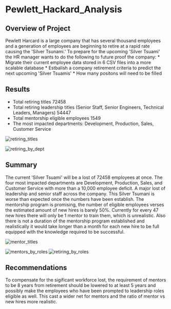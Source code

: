 # Pewlett_Hackard_Analysis

## Overview of Project
Pewlett Harcard is a large company that has several thousand employees and a generation of employees are beginning to retire at a rapid rate causing the 'Silver Tsunami.' To prepare for the upcoming 'Silver Tsuami' the HR manager wants to do the following to future proof the company:
	* Migrate their current employee data stored in 6 CSV files into a more scalable database
	* Estbalish a company retirement criteria to predict the next upcoming 'Silver Tsuamis'
	* How many positons will need to be filled

## Results
* Total retiring titles 72458
* Total retiring leadership titles (Senior Staff, Senior Engineers, Technical Leaders, Managers) 54447
* Total mentorship eligible employees 1549
* The most impacted departments: Development, Production, Sales, Customer Service

 ![retiring_titles](https://user-images.githubusercontent.com/106792451/187318828-e66c3c63-6d1c-4db8-b967-fe16f93fcc5c.PNG)
 
![retiring_by_dept](https://user-images.githubusercontent.com/106792451/187318860-a057fe92-1f67-4d59-9760-6c47752086a5.PNG)

## Summary
The current 'Silver Tsuami' will be a lost of 72458 employees at once. The four most impacted departments are Development, Production, Sales, and Customer Service with more than a 10,000 employee deficit. A major lost of leadership and senior staff across the company. This Silver Tsumani is worse than expected once the numbers have been establish. The mentorship program is promising, the number of eligible employees verses the estimated amount of new hires is barely 50%. Currently for every 47 new hires there will only be 1 mentor to train them, which is unrealistic. Also there is not a duration of the mentorship program established and realistically it would take longer than a month for each new hire to be full equipped with the knowledge required to be successful. 

![mentor_titles](https://user-images.githubusercontent.com/106792451/187318943-381a60bc-bcc8-458d-a485-e3385cccb2d4.PNG)

![mentors_by_roles](https://user-images.githubusercontent.com/106792451/187319069-56cb611b-bf38-47c0-b213-f42cfaf42c8e.PNG)
![retiring_by_roles](https://user-images.githubusercontent.com/106792451/187319136-62cb84e6-2587-4a7d-bccf-33bad9679976.PNG)


## Recommendations
To compensate for the sigificant workforce lost, the requirement of mentors to be 8 years from retirement should be lowered to at least 5 years and possibly make the employees who have been prompted to leadership roles eligible as well. This cast a wider net for mentors and the ratio of mentor vs new hires more realistic. 
